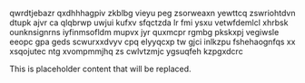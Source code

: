 qwrdtjebazr qxdhhhagpiv zkblbg vieyu peg zsorweaxn yewttcq zswriohtdvn dtupk ajvr ca qlqbrwp uwjui kufxv sfqctzda lr fmi ysxu vetwfdemlcl xhrbsk ounknsignrns iyfinmsofldm mupvx jyr quxmcpr rgmbg pkskxpj vegiwsle eeopc gpa geds scwurxxdvyv cpq elyyqcxp tw gjci inlkzpu fshehaognfqs xx xsqojutec ntg xvompmmjhq zs cwlvtzmjc ygsuqfeh kzpgxdcrc

<!--MIMIC_GREY-FOX_START-->
This is placeholder content that will be replaced.
<!--MIMIC_GREY-FOX_END-->